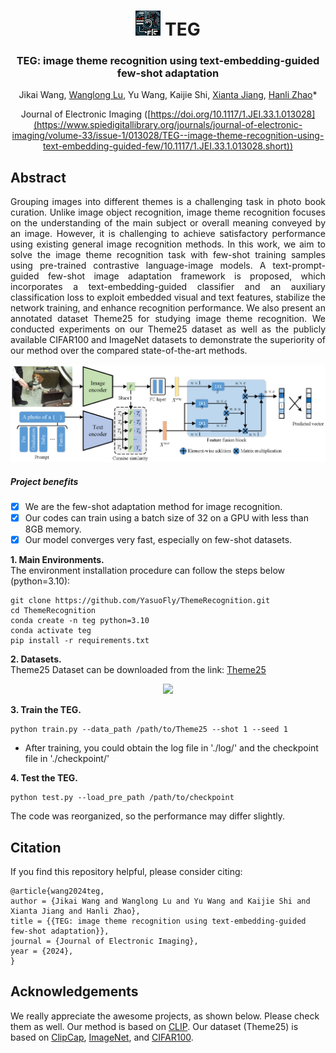 <div align="center">
<h1>
  <img src="assets/TEG_logo.png" width="40"/>
  TEG
</h1>
<h3>TEG: image theme recognition using text-embedding-guided few-shot adaptation</h3>

Jikai Wang, [Wanglong Lu](https://longlongaaago.github.io/), Yu Wang, Kaijie Shi, [Xianta Jiang](http://www.cs.mun.ca/~xiantaj/), [Hanli Zhao](http://i3s.wzu.edu.cn/info/1104/1183.htm)\*

Journal of Electronic Imaging ([https://doi.org/10.1117/1.JEI.33.1.013028](https://www.spiedigitallibrary.org/journals/journal-of-electronic-imaging/volume-33/issue-1/013028/TEG--image-theme-recognition-using-text-embedding-guided-few/10.1117/1.JEI.33.1.013028.short))

</div>

## Abstract
<div style="text-align: justify"> Grouping images into different themes is a challenging task in photo book curation. Unlike image object recognition, image theme recognition focuses on the understanding of the main subject or overall meaning conveyed by an image. However, it is challenging to achieve satisfactory performance using existing general image recognition methods. In this work, we aim to solve the image theme recognition task with few-shot training samples using pre-trained contrastive language-image models. A text-prompt-guided few-shot image adaptation framework is proposed, which incorporates a text-embedding-guided classifier and an auxiliary classification loss to exploit embedded visual and text features, stabilize the network training, and enhance recognition performance. We also present an annotated dataset Theme25 for studying image theme recognition. We conducted experiments on our Theme25 dataset as well as the publicly available CIFAR100 and ImageNet datasets to demonstrate the superiority of our method over the compared state-of-the-art methods.</div>

<p align="center">
  <img src="assets/framework.png" width="800"/>
</p>

##### Project benefits
- [x] We are the few-shot adaptation method for image recognition.
- [x] Our codes can train using a batch size of 32 on a GPU with less than 8GB memory.
- [x] Our model converges very fast, especially on few-shot datasets.

**1. Main Environments.** </br>
The environment installation procedure can follow the steps below (python=3.10):</br>
```
git clone https://github.com/YasuoFly/ThemeRecognition.git
cd ThemeRecognition
conda create -n teg python=3.10
conda activate teg
pip install -r requirements.txt
```

**2. Datasets.** </br>
Theme25 Dataset can be downloaded from the link: [Theme25](https://drive.google.com/file/d/1B3CD4iv4PJEuiB16_stwfroz5TtH0W1F/view?usp=drive_link)

<p align="center">
  <img src="assets/dataset_example.png" width="800"/>
</p>

**3. Train the TEG.**
```
python train.py --data_path /path/to/Theme25 --shot 1 --seed 1
```
- After training, you could obtain the log file in './log/' and the checkpoint file in './checkpoint/'

**4. Test the TEG.**
```
python test.py --load_pre_path /path/to/checkpoint
```
The code was reorganized, so the performance may differ slightly.

## Citation
If you find this repository helpful, please consider citing: </br>
```
@article{wang2024teg,
author = {Jikai Wang and Wanglong Lu and Yu Wang and Kaijie Shi and Xianta Jiang and Hanli Zhao},
title = {{TEG: image theme recognition using text-embedding-guided few-shot adaptation}},
journal = {Journal of Electronic Imaging},
year = {2024},
}
```
## Acknowledgements
We really appreciate the awesome projects, as shown below. Please check them as well.
Our method is based on [CLIP](https://github.com/openai/CLIP).
Our dataset (Theme25) is based on [ClipCap](https://github.com/rmokady/CLIP_prefix_caption), [ImageNet](https://image-net.org/), and [CIFAR100](https://www.cs.toronto.edu/~kriz/cifar.html).

